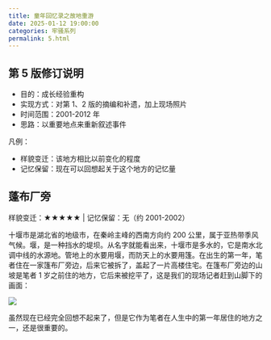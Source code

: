```yaml
---
title: 童年回忆录之故地重游
date: 2025-01-12 19:00:00
categories: 牢骚系列
permalink: 5.html
---
```


## 第 5 版修订说明

- 目的：成长经验重构
- 实现方式：对第 1、2 版的摘编和补遗，加上现场照片
- 时间范围：2001-2012 年
- 思路：以重要地点来重新叙述事件

凡例：

- 样貌变迁：该地方相比以前变化的程度
- 记忆保留：现在可以回想起关于这个地方的记忆量

## 蓬布厂旁

样貌变迁：★★★★★ | 记忆保留：无（约 2001-2002）

十堰市是湖北省的地级市，在秦岭主峰的西南方向约 200 公里，属于亚热带季风气候。堰，是一种挡水的堤坝。从名字就能看出来，十堰市是多水的，它是南水北调中线的水源地。管地上的水要用堰，而防天上的水要用篷。在出生的第一年，笔者住在一家篷布厂旁边，后来它被拆了，盖起了一片高楼住宅。在篷布厂旁边的山坡是笔者 1 岁之前住的地方，它后来被挖平了，这是我们的现场记者赶到山脚下的画面：

<img src="/blog/images/old/1.webp">

虽然现在已经完全回想不起来了，但是它作为笔者在人生中的第一年居住的地方之一，还是很重要的。
